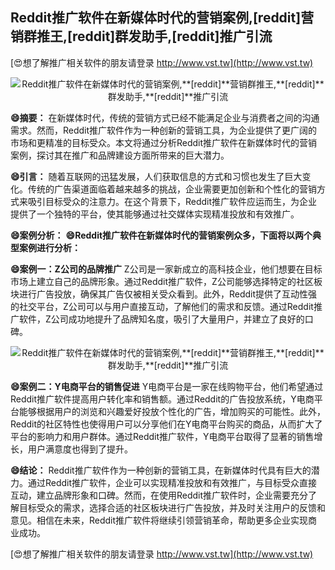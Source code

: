 ## **Reddit推广软件在新媒体时代的营销案例,**[reddit]**营销群推王,**[reddit]**群发助手,**[reddit]**推广引流**

[😍想了解推广相关软件的朋友请登录 http://www.vst.tw](http://www.vst.tw)

 <center><img src="https://vst.tw/MP4/tuiguang/png/1.png" alt="Reddit推广软件在新媒体时代的营销案例,**[reddit]**营销群推王,**[reddit]**群发助手,**[reddit]**推广引流"></center>

**😄摘要：**
在新媒体时代，传统的营销方式已经不能满足企业与消费者之间的沟通需求。然而，Reddit推广软件作为一种创新的营销工具，为企业提供了更广阔的市场和更精准的目标受众。本文将通过分析Reddit推广软件在新媒体时代的营销案例，探讨其在推广和品牌建设方面所带来的巨大潜力。

**😄引言：**
随着互联网的迅猛发展，人们获取信息的方式和习惯也发生了巨大变化。传统的广告渠道面临着越来越多的挑战，企业需要更加创新和个性化的营销方式来吸引目标受众的注意力。在这个背景下，Reddit推广软件应运而生，为企业提供了一个独特的平台，使其能够通过社交媒体实现精准投放和有效推广。

**😄案例分析：**
**😄Reddit推广软件在新媒体时代的营销案例众多，下面将以两个典型案例进行分析：**

**😄案例一：Z公司的品牌推广**
Z公司是一家新成立的高科技企业，他们想要在目标市场上建立自己的品牌形象。通过Reddit推广软件，Z公司能够选择特定的社区板块进行广告投放，确保其广告仅被相关受众看到。此外，Reddit提供了互动性强的社交平台，Z公司可以与用户直接互动，了解他们的需求和反馈。通过Reddit推广软件，Z公司成功地提升了品牌知名度，吸引了大量用户，并建立了良好的口碑。

 <center><img src="https://vst.tw/MP4/tuiguang/png/8.png" alt="Reddit推广软件在新媒体时代的营销案例,**[reddit]**营销群推王,**[reddit]**群发助手,**[reddit]**推广引流"></center>

**😄案例二：Y电商平台的销售促进**
Y电商平台是一家在线购物平台，他们希望通过Reddit推广软件提高用户转化率和销售额。通过Reddit的广告投放系统，Y电商平台能够根据用户的浏览和兴趣爱好投放个性化的广告，增加购买的可能性。此外，Reddit的社区特性也使得用户可以分享他们在Y电商平台购买的商品，从而扩大了平台的影响力和用户群体。通过Reddit推广软件，Y电商平台取得了显著的销售增长，用户满意度也得到了提升。

**😄结论：**
Reddit推广软件作为一种创新的营销工具，在新媒体时代具有巨大的潜力。通过Reddit推广软件，企业可以实现精准投放和有效推广，与目标受众直接互动，建立品牌形象和口碑。然而，在使用Reddit推广软件时，企业需要充分了解目标受众的需求，选择合适的社区板块进行广告投放，并及时关注用户的反馈和意见。相信在未来，Reddit推广软件将继续引领营销革命，帮助更多企业实现商业成功。

[😍想了解推广相关软件的朋友请登录 http://www.vst.tw](http://www.vst.tw)



